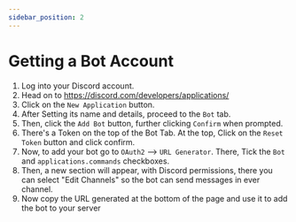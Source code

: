 ```yaml
---
sidebar_position: 2
---
```

# Getting a Bot Account

1. Log into your Discord account.
2. Head on to https://discord.com/developers/applications/
3. Click on the `New Application` button.
4. After Setting its name and details, proceed to the `Bot` tab. 
5. Then, click the `Add Bot` button, further clicking `Confirm` when prompted.  
6. There's a Token on the top of the Bot Tab. At the top, Click on the `Reset Token` button and click confirm.
7. Now, to add your bot go to `OAuth2` ⟶ `URL Generator`. There, Tick the `Bot` and `applications.commands` checkboxes.
8. Then, a new section will appear, with Discord permissions, there you can select "Edit Channels" so the bot can send messages in ever channel.
9. Now copy the URL generated at the bottom of the page and use it to add the bot to your server
